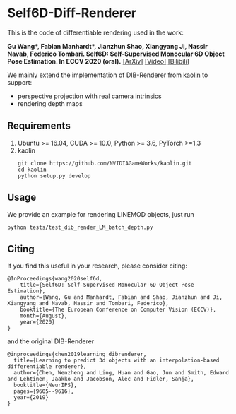 
# Self6D-Diff-Renderer
This is the code of differentiable rendering used in the work:

**Gu Wang\*, Fabian Manhardt\*, Jianzhun Shao, Xiangyang Ji, Nassir Navab, Federico Tombari. Self6D: Self-Supervised Monocular 6D Object Pose Estimation. In ECCV 2020 (oral).**
[[ArXiv]](https://arxiv.org/abs/2004.06468)
[[Video]](https://youtu.be/bEtzjb8f430)
[[Bilibili]](https://www.bilibili.com/video/BV1iV411U77h/)

We mainly extend the implementation of DIB-Renderer from [kaolin](https://github.com/NVIDIAGameWorks/kaolin) to support:
- perspective projection with real camera intrinsics
- rendering depth maps

## Requirements
1. Ubuntu >= 16.04, CUDA >= 10.0, Python >= 3.6, PyTorch >=1.3
2. kaolin
    ```
    git clone https://github.com/NVIDIAGameWorks/kaolin.git
    cd kaolin
    python setup.py develop
    ```

## Usage
We provide an example for rendering LINEMOD objects, just run
```
python tests/test_dib_render_LM_batch_depth.py
```

## Citing
If you find this useful in your research, please consider citing:
```
@InProceedings{wang2020self6d,
    title={Self6D: Self-Supervised Monocular 6D Object Pose Estimation},
    author={Wang, Gu and Manhardt, Fabian and Shao, Jianzhun and Ji, Xiangyang and Navab, Nassir and Tombari, Federico},
    booktitle={The European Conference on Computer Vision (ECCV)},
    month={August},
    year={2020}
}
```
and the original DIB-Renderer
```
@inproceedings{chen2019learning_dibrenderer,
  title={Learning to predict 3d objects with an interpolation-based differentiable renderer},
  author={Chen, Wenzheng and Ling, Huan and Gao, Jun and Smith, Edward and Lehtinen, Jaakko and Jacobson, Alec and Fidler, Sanja},
  booktitle={NeurIPS},
  pages={9605--9616},
  year={2019}
}
```
